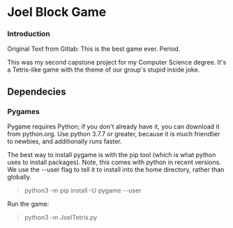 # Joel Block Game

### Introduction

Original Text from Gitlab:
This is the best game ever. Period.

This was my second capstone project for my Computer Science degree. It's a Tetris-like game with the theme of our group's stupid inside joke.

## Dependecies
### Pygames

Pygame requires Python; if you don't already have it, you can download it from python.org. Use python 3.7.7 or greater, because it is much friendlier to newbies, and additionally runs faster.

The best way to install pygame is with the pip tool (which is what python uses to install packages). Note, this comes with python in recent versions. We use the --user flag to tell it to install into the home directory, rather than globally.

> python3 -m pip install -U pygame --user

Run the game:

> python3 -m JoelTetris.py
